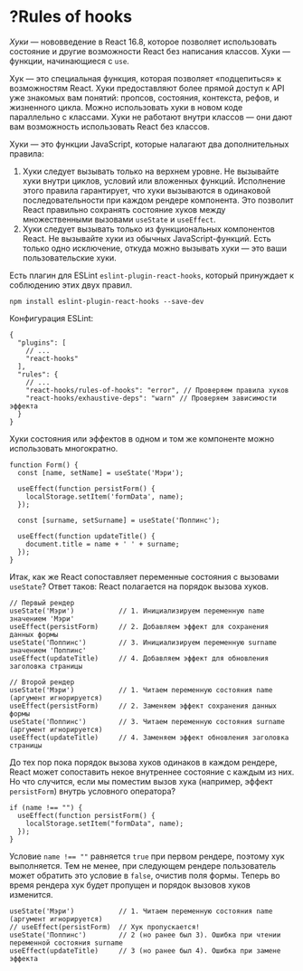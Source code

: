 # ?Rules of hooks

_Хуки_ — нововведение в React 16.8, которое позволяет использовать состояние и другие возможности React без написания классов. Хуки — функции, начинающиеся с `use`.

Хук — это специальная функция, которая позволяет «подцепиться» к возможностям React. Хуки предоставляют более прямой доступ к API уже знакомых вам понятий: пропсов, состояния, контекста, рефов, и жизненного цикла. Можно использовать хуки в новом коде параллельно с классами. Хуки не работают внутри классов — они дают вам возможность использовать React без классов.

Хуки — это функции JavaScript, которые налагают два дополнительных правила:

1. Хуки следует вызывать только на верхнем уровне. Не вызывайте хуки внутри циклов, условий или вложенных функций. Исполнение этого правила гарантирует, что хуки вызываются в одинаковой последовательности при каждом рендере компонента. Это позволит React правильно сохранять состояние хуков между множественными вызовами `useState` и `useEffect`.
2. Хуки следует вызывать только из функциональных компонентов React. Не вызывайте хуки из обычных JavaScript-функций. Есть только одно исключение, откуда можно вызывать хуки — это ваши пользовательские хуки.

Есть плагин для ESLint `eslint-plugin-react-hooks`, который принуждает к соблюдению этих двух правил.

~~~
npm install eslint-plugin-react-hooks --save-dev
~~~

Конфигурация ESLint:

~~~
{
  "plugins": [
    // ...
    "react-hooks"
  ],
  "rules": {
    // ...
    "react-hooks/rules-of-hooks": "error", // Проверяем правила хуков
    "react-hooks/exhaustive-deps": "warn" // Проверяем зависимости эффекта
  }
}
~~~

Хуки состояния или эффектов в одном и том же компоненте можно использовать многократно.

~~~
function Form() {
  const [name, setName] = useState('Мэри');

  useEffect(function persistForm() {
    localStorage.setItem('formData', name);
  });

  const [surname, setSurname] = useState('Поппинс');

  useEffect(function updateTitle() {
    document.title = name + ' ' + surname;
  });
}
~~~

Итак, как же React сопоставляет переменные состояния с вызовами `useState`? Ответ таков: React полагается на порядок вызова хуков.

~~~
// Первый рендер
useState('Мэри')           // 1. Инициализируем переменную name значением 'Мэри'
useEffect(persistForm)     // 2. Добавляем эффект для сохранения данных формы
useState('Поппинс')        // 3. Инициализируем переменную surname значением 'Поппинс'
useEffect(updateTitle)     // 4. Добавляем эффект для обновления заголовка страницы

// Второй рендер
useState('Мэри')           // 1. Читаем переменную состояния name (аргумент игнорируется)
useEffect(persistForm)     // 2. Заменяем эффект сохранения данных формы
useState('Поппинс')        // 3. Читаем переменную состояния surname (аргумент игнорируется)
useEffect(updateTitle)     // 4. Заменяем эффект обновления заголовка страницы
~~~

До тех пор пока порядок вызова хуков одинаков в каждом рендере, React может сопоставить некое внутреннее состояние с каждым из них. Но что случится, если мы поместим вызов хука (например, эффект `persistForm`) внутрь условного оператора?

~~~
if (name !== "") {
  useEffect(function persistForm() {
    localStorage.setItem("formData", name);
  });
}
~~~

Условие `name !== ""` равняется `true` при первом рендере, поэтому хук выполняется. Тем не менее, при следующем рендере пользователь может обратить это условие в `false`, очистив поля формы. Теперь во время рендера хук будет пропущен и порядок вызовов хуков изменится.

~~~
useState('Мэри')           // 1. Читаем переменную состояния name (аргумент игнорируется)
// useEffect(persistForm)  // Хук пропускается!
useState('Поппинс')        // 2 (но ранее был 3). Ошибка при чтении переменной состояния surname
useEffect(updateTitle)     // 3 (но ранее был 4). Ошибка при замене эффекта
~~~
